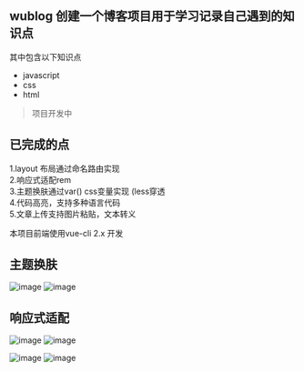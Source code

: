 ## wublog  创建一个博客项目用于学习记录自己遇到的知识点

 其中包含以下知识点
 * javascript
 * css
 * html
> 项目开发中

## 已完成的点

1.layout 布局通过命名路由实现  
2.响应式适配rem  
3.主题换肤通过var() css变量实现 (less穿透  
4.代码高亮，支持多种语言代码  
5.文章上传支持图片粘贴，文本转义  


本项目前端使用vue-cli 2.x 开发
## 主题换肤
![image](https://user-images.githubusercontent.com/38801556/133879665-8872caed-e29e-42c9-a18b-a2ee69b0784c.png)
![image](https://user-images.githubusercontent.com/38801556/133879685-61500548-9a23-46fb-8db6-3121ee18c0b3.png)

## 响应式适配
![image](https://user-images.githubusercontent.com/38801556/133879707-e3372df6-77a3-44dc-aa46-3a11a763b8fc.png)
![image](https://user-images.githubusercontent.com/38801556/133879714-0bd5d590-24f4-4f80-95e5-9c2658151b0e.png)

![image](https://user-images.githubusercontent.com/38801556/133879722-eefda1ff-9182-4ffa-9664-962042c65fa1.png)
![image](https://user-images.githubusercontent.com/38801556/133879729-cc4ca22a-40c1-46bc-9079-7294bc42a115.png)

